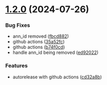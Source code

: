 # [1.2.0](https://github.com/rombat/musicbee-navidrome-sync/compare/v1.1.0...v1.2.0) (2024-07-26)


### Bug Fixes

* ann_id removed ([fbcd882](https://github.com/rombat/musicbee-navidrome-sync/commit/fbcd882b2b5ff3ea2cac1c2d2e8dec32577f0982))
* github actions ([35a52fc](https://github.com/rombat/musicbee-navidrome-sync/commit/35a52fcb77d35b9ef027343198c4be2e5a8006a2))
* github actions ([b74f0cd](https://github.com/rombat/musicbee-navidrome-sync/commit/b74f0cde451f80087cc607a3e3b35213a3624957))
* handle ann_id being removed ([ed92022](https://github.com/rombat/musicbee-navidrome-sync/commit/ed9202296898e774c816b4c523f025fd9ac007c6))


### Features

* autorelease with github actions ([cd32a8b](https://github.com/rombat/musicbee-navidrome-sync/commit/cd32a8b86d9d1ccfc4d2f6e2498b3228cc2f1ce0))
